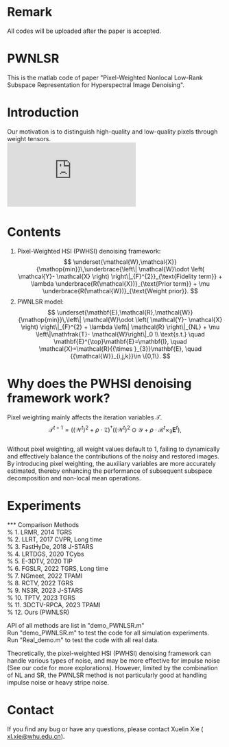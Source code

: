 # Remark
All codes will be uploaded after the paper is accepted.

# PWNLSR
This is the matlab code of paper "Pixel-Weighted Nonlocal Low-Rank Subspace Representation for Hyperspectral Image Denoising".

# Introduction
Our motivation is to distinguish high-quality and low-quality pixels through weight tensors.  
![image](https://github.com/xuelin-xie/PWNLSR/blob/main/Flowchart.pdf)

# Contents 
1. Pixel-Weighted HSI (PWHSI) denoising framework:  
$$
\underset{\mathcal{W},\mathcal{X}}{\mathop{min}}\,\underbrace{\left\| \mathcal{W}\odot \left( \mathcal{Y}- \mathcal{X} \right) \right\|_{F}^{2}}_{\text{Fidelity term}} + \lambda \underbrace{R(\mathcal{X})}_{\text{Prior term}} + \mu \underbrace{R(\mathcal{W})}_{\text{Weight prior}}.
$$    
2. PWNLSR model:  
$$
\underset{\mathbf{E},\mathcal{R},\mathcal{W}}{\mathop{min}}\,\left\| \mathcal{W}\odot \left( \mathcal{Y}- \mathcal{X} \right) \right\|_{F}^{2} + \lambda \left\| \mathcal{R} \right\|_{NL} + \mu \left\|\mathfrak{T}- \mathcal{W}\right\|_0 \\
\text{s.t.} \quad  \mathbf{E}^{\top}\mathbf{E}=\mathbf{I}, \quad \mathcal{X}=\mathcal{R}{{\times }_{3}}\mathbf{E}, \quad {{\mathcal{W}}_{i,j,k}}\in \{0,1\}.
$$

# Why does the PWHSI denoising framework work?
Pixel weighting mainly affects the iteration variables $\mathcal{T}$.  
$${{\mathcal{T}}^{t+1}}={{\left( {(\mathcal{W}{^{t}})}^{2}+\rho \cdot \mathfrak{T} \right)}^{\dagger }}\left( {(\mathcal{W}{^{t}})}^{2}\odot \mathcal{Y}+\rho \cdot {{\mathcal{R}}^{t}}{{\times }_{3}}{{\mathbf{E}}^{t}} \right),$$  
Without pixel weighting, all weight values default to 1, failing to dynamically and effectively balance the contributions of the noisy and restored images. By introducing pixel weighting, the auxiliary variables are more accurately estimated, thereby enhancing the performance of subsequent subspace decomposition and non-local mean operations.

# Experiments
*** Comparison Methods  
%   1.  LRMR,                     2014  TGRS  
%   2.  LLRT,                     2017  CVPR, Long time  
%   3.  FastHyDe,                 2018  J-STARS  
%   4.  LRTDGS,                   2020  TCybs  
%   5.  E-3DTV,                   2020  TIP  
%   6.  FGSLR,                    2022  TGRS, Long time  
%   7.  NGmeet,                   2022  TPAMI  
%   8.  RCTV,                     2022  TGRS  
%   9.  NS3R,                     2023  J-STARS  
%   10. TPTV,                     2023  TGRS  
%   11. 3DCTV-RPCA,               2023  TPAMI  
%   12. Ours (PWNLSR)  

API of all methods are list in "demo_PWNLSR.m"   
Run   "demo_PWNLSR.m"  to test the code for all simulation experiments.  
Run   "Real_demo.m"   to test the code with all real data.  

Theoretically, the pixel-weighted HSI (PWHSI) denoising framework can handle various types of noise, and may be more effective for impulse noise (See our code for more explorations). However, limited by the combination of NL and SR, the PWNLSR method is not particularly good at handling impulse noise or heavy stripe noise.  

# Contact
If you find any bug or have any questions, please contact Xuelin Xie ( xl.xie@whu.edu.cn).
